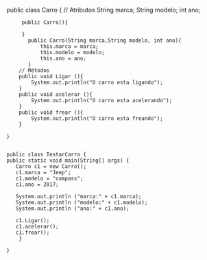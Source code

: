 public class Carro {
    // Atributos
        String marca;
        String modelo;
        int ano;
        
         public Carro(){
             
         }
           public Carro(String marca,String modelo, int ano){
               this.marca = marca;
               this.modelo = modelo;
               this.ano = ano;
           }
        // Métodos
        public void Ligar (){
            System.out.println("O carro esta ligando");
        }
        public void acelerar (){
            System.out.println("O carro esta acelerando");
        }
        public void frear (){
            System.out.println("O carro esta freando");
        }
      
    }


    public class TestarCarro {
    public static void main(String[] args) {
       Carro c1 = new Carro();
       c1.marca = "Jeep";
       c1.modelo = "compass";
       c1.ano = 2017;
       
       System.out.println ("marca:" + c1.marca);
       System.out.println ("modelo:" + c1.modelo);
       System.out.println ("ano:" + c1.ano);
       
       c1.Ligar();
       c1.acelerar();
       c1.frear();
        }
        
    }
